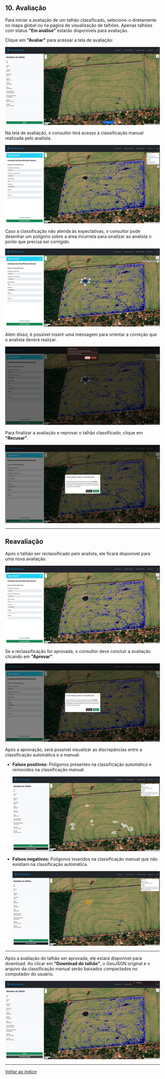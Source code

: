 ## 10. <a id="avaliacao"></a> Avaliação

Para iniciar a avaliação de um talhão classificado, selecione-o diretamente no mapa global ou na página de visualização de talhões. Apenas talhões com status **"Em análise"** estarão disponíveis para avaliação.

Clique em **"Avaliar"** para acessar a tela de avaliação:

![](../images/Manual/09%20-%20Avaliacao/Avaliação%201.jpg)

Na tela de avaliação, o consultor terá acesso à classificação manual realizada pelo analista.

![](../images/Manual/09%20-%20Avaliacao/Avaliação%202.jpg)

Caso a classificação não atenda às expectativas, o consultor pode desenhar um polígono sobre a área incorreta para sinalizar ao analista o ponto que precisa ser corrigido.

![](../images/Manual/09%20-%20Avaliacao/Avaliação%203.jpg)

Além disso, é possível inserir uma mensagem para orientar a correção que o analista deverá realizar.

![](../images/Manual/09%20-%20Avaliacao/Avaliação%204.jpg)

Para finalizar a avaliação e reprovar o talhão classificado, clique em **"Recusar"**.

![](../images/Manual/09%20-%20Avaliacao/Avaliação%205.jpg)

---

## Reavaliação

Após o talhão ser reclassificado pelo analista, ele ficará disponível para uma nova avaliação.

![](../images/Manual/09%20-%20Avaliacao/Avaliação%206.jpg)

Se a reclassificação for aprovada, o consultor deve concluir a avaliação clicando em **"Aprovar"**.

![](../images/Manual/09%20-%20Avaliacao/Avaliação%205.jpg)

Após a aprovação, será possível visualizar as discrepâncias entre a classificação automática e a manual:

- **Falsos positivos:** Polígonos presentes na classificação automática e removidos na classificação manual.
  
  ![](../images/Manual/09%20-%20Avaliacao/Avaliação%207.jpg)

- **Falsos negativos:** Polígonos inseridos na classificação manual que não existiam na classificação automática.
  
  ![](../images/Manual/09%20-%20Avaliacao/Avaliação%208.jpg)

---

Após a avaliação do talhão ser aprovada, ele estará disponível para download. Ao clicar em **"Download do talhão"**, o GeoJSON original e o arquivo da classificação manual serão baixados compactados no computador do usuário.

![](../images/Manual/09%20-%20Avaliacao/Avaliação%209.jpg)

---

[Voltar ao índice](./00%20-%20Manual_Indice.MD)